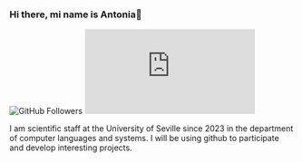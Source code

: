 ### Hi there, mi name is Antonia👋

![GitHub Followers](https://img.shields.io/github/followers/CHECA3?style=social)
![universidad_us](https://investigacion.us.es/sisius/sis_dep.php?id_dpto=91)


I am scientific staff at the University of Seville since 2023 in the department of computer languages and systems.
I will be using github to participate and develop interesting projects.

<!--
**CHECA3/CHECA3** is a ✨ _special_ ✨ repository because its `README.md` (this file) appears on your GitHub profile.

Here are some ideas to get you started:

- 🔭 I’m currently working on ...
- 🌱 I’m currently learning ...
- 👯 I’m looking to collaborate on ...
- 🤔 I’m looking for help with ...
- 💬 Ask me about ...
- 📫 How to reach me: ...
- 😄 Pronouns: ...
- ⚡ Fun fact: ...
-->
